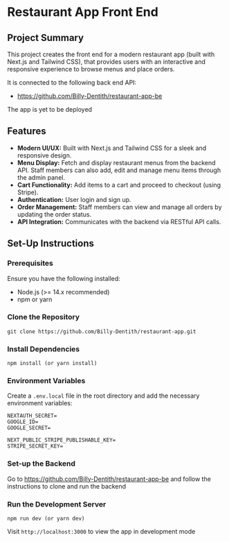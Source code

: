 # Restaurant App Front End

## Project Summary 

This project creates the front end for a modern restaurant app (built with Next.js and Tailwind CSS), that provides users with an interactive and responsive experience to browse menus and place orders. 

It is connected to the following back end API: 
- https://github.com/Billy-Dentith/restaurant-app-be

The app is yet to be deployed 

## Features

- **Modern UI/UX:** Built with Next.js and Tailwind CSS for a sleek and responsive design.
- **Menu Display:** Fetch and display restaurant menus from the backend API. Staff members can also add, edit and manage menu items through the admin panel. 
- **Cart Functionality:** Add items to a cart and proceed to checkout (using Stripe). 
- **Authentication:** User login and sign up.
- **Order Management:** Staff members can view and manage all orders by updating the order status. 
- **API Integration:** Communicates with the backend via RESTful API calls.


## Set-Up Instructions 
### Prerequisites
Ensure you have the following installed:
- Node.js (>= 14.x recommended)
- npm or yarn 

### Clone the Repository
```
git clone https://github.com/Billy-Dentith/restaurant-app.git
```

### Install Dependencies
```
npm install (or yarn install)
```

### Environment Variables 
Create a ```.env.local``` file in the root directory and add the necessary environment variables:
```
NEXTAUTH_SECRET=
GOOGLE_ID=
GOOGLE_SECRET=

NEXT_PUBLIC_STRIPE_PUBLISHABLE_KEY=
STRIPE_SECRET_KEY=
```

### Set-up the Backend
Go to https://github.com/Billy-Dentith/restaurant-app-be and follow the instructions to clone and run the backend

### Run the Development Server
```
npm run dev (or yarn dev)
```
Visit ```http://localhost:3000``` to view the app in development mode


